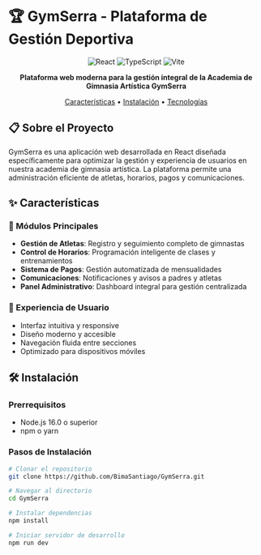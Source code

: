 # 🏆 GymSerra - Plataforma de Gestión Deportiva

<div align="center">

![React](https://img.shields.io/badge/React-18.2.0-61dafb?style=for-the-badge&logo=react)
![TypeScript](https://img.shields.io/badge/TypeScript-5.0-blue?style=for-the-badge&logo=typescript)
![Vite](https://img.shields.io/badge/Vite-4.0-646CFF?style=for-the-badge&logo=vite)

**Plataforma web moderna para la gestión integral de la Academia de Gimnasia Artística GymSerra**

[Características](#-características) • [Instalación](#-instalación) • [Tecnologías](#-tecnologías)

</div>

## 📋 Sobre el Proyecto

GymSerra es una aplicación web desarrollada en React diseñada específicamente para optimizar la gestión y experiencia de usuarios en nuestra academia de gimnasia artística. La plataforma permite una administración eficiente de atletas, horarios, pagos y comunicaciones.

## ✨ Características

### 🎯 Módulos Principales

- **Gestión de Atletas**: Registro y seguimiento completo de gimnastas
- **Control de Horarios**: Programación inteligente de clases y entrenamientos
- **Sistema de Pagos**: Gestión automatizada de mensualidades
- **Comunicaciones**: Notificaciones y avisos a padres y atletas
- **Panel Administrativo**: Dashboard integral para gestión centralizada

### 🚀 Experiencia de Usuario

- Interfaz intuitiva y responsive
- Diseño moderno y accesible
- Navegación fluida entre secciones
- Optimizado para dispositivos móviles

## 🛠️ Instalación

### Prerrequisitos

- Node.js 16.0 o superior
- npm o yarn

### Pasos de Instalación

```bash
# Clonar el repositorio
git clone https://github.com/BimaSantiago/GymSerra.git

# Navegar al directorio
cd GymSerra

# Instalar dependencias
npm install

# Iniciar servidor de desarrollo
npm run dev
```
